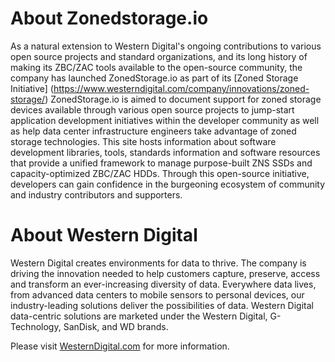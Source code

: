 # About Zonedstorage.io

As a natural extension to Western Digital's ongoing contributions
to various open source projects and standard organizations, and its
long history of making its ZBC/ZAC tools available to the
open-source community, the company has launched ZonedStorage.io as
part of its [Zoned Storage Initiative]
(https://www.westerndigital.com/company/innovations/zoned-storage/)
ZonedStorage.io is aimed to document support for zoned storage
devices available through various open source projects to
jump-start application development initiatives within the developer
community as well as help data center infrastructure engineers take
advantage of zoned storage technologies. This site hosts
information about software development libraries, tools, standards
information and software resources that provide a unified framework
to manage purpose-built ZNS SSDs and capacity-optimized ZBC/ZAC
HDDs. Through this open-source initiative, developers can gain
confidence in the burgeoning ecosystem of community and industry
contributors and supporters.

# About Western Digital

Western Digital creates environments for data to thrive. The
company is driving the innovation needed to help customers capture,
preserve, access and transform an ever-increasing diversity of
data. Everywhere data lives, from advanced data centers to mobile
sensors to personal devices, our industry-leading solutions deliver
the possibilities of data. Western Digital data-centric solutions
are marketed under the Western Digital, G-Technology, SanDisk, and
WD brands.

Please visit [WesternDigital.com](https://www.westerndigital.com) for
more information.
